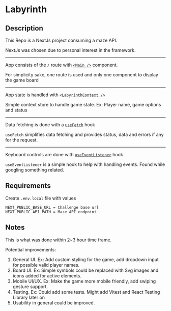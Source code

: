 # Labyrinth

## Description

This Repo is a NextJs project consuming a maze API.

NextJs was chosen due to personal interest in the framework.

---

App consists of the `/` route with [`<Main />`](components/main.js) component.

For simplicity sake, one route is used and only one component to display the game board

---

App state is handled with [`<LabyrinthContext />`](./store/labyrinth-context.js)

Simple context store to handle game state. Ex: Player name, game options and status

---

Data fetching is done with a [`useFetch`](hooks/use-fetch.js) hook

`useFetch` simplifies data fetching and provides status, data and errors if any for the request.  

---

Keyboard controls are done with [`useEventListener`](hooks/use-event-listener.js) hook

`useEventListener` is a simple hook to help with handling events. Found while googling something related.

## Requirements

Create `.env.local` file with values

```
NEXT_PUBLIC_BASE_URL = Challenge base url
NEXT_PUBLIC_API_PATH = Maze API endpoint
```

## Notes

This is what was done within 2~3 hour time frame. 

Potential improvements:

1. General UI. Ex: Add custom styling for the game, add dropdown input for possible valid player names.
2. Board UI. Ex: Simple symbols could be replaced with Svg images and icons added for active elements.
3. Mobile UI/UX. Ex: Make the game more mobile friendly, add swiping gesture support.
4. Testing. Ex: Could add some tests. Might add Vitest and React Testing Library later on
5. Usability in general could be improved.